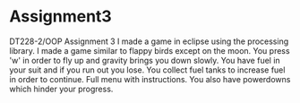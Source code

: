 # Assignment3
DT228-2/OOP Assignment 3
I made a game in eclipse using the processing library.
I made a game similar to flappy birds except on the moon.
You press 'w' in order to fly up and gravity brings you down slowly.
You have fuel in your suit and if you run out you lose. 
You collect fuel tanks to increase fuel in order to continue.
Full menu with instructions.
You also have powerdowns which hinder your progress.